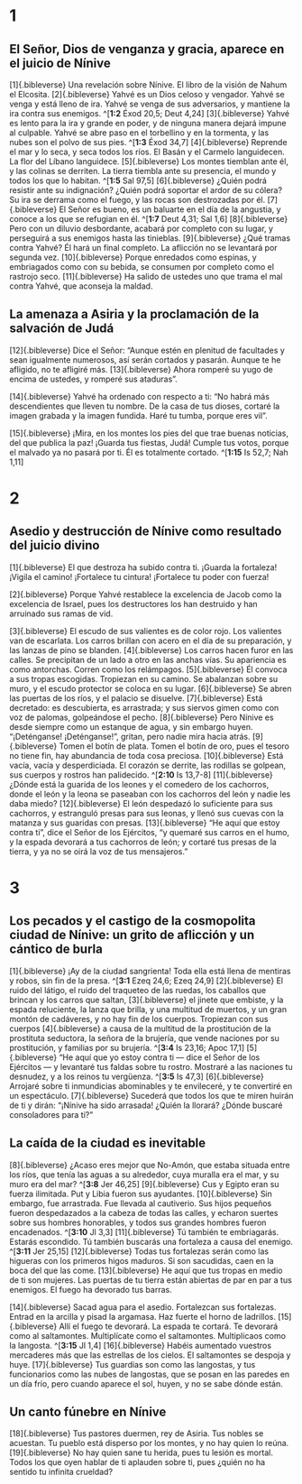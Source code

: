 # 1
## El Señor, Dios de venganza y gracia, aparece en el juicio de Nínive
[1]{.bibleverse} Una revelación sobre Nínive. El libro de la visión de Nahum el Elcosita. [2]{.bibleverse} Yahvé es un Dios celoso y vengador. Yahvé se venga y está lleno de ira. Yahvé se venga de sus adversarios, y mantiene la ira contra sus enemigos. ^[**1:2** Éxod 20,5; Deut 4,24] [3]{.bibleverse} Yahvé es lento para la ira y grande en poder, y de ninguna manera dejará impune al culpable. Yahvé se abre paso en el torbellino y en la tormenta, y las nubes son el polvo de sus pies. ^[**1:3** Éxod 34,7] [4]{.bibleverse} Reprende el mar y lo seca, y seca todos los ríos. El Basán y el Carmelo languidecen. La flor del Líbano languidece. [5]{.bibleverse} Los montes tiemblan ante él, y las colinas se derriten. La tierra tiembla ante su presencia, el mundo y todos los que lo habitan. ^[**1:5** Sal 97,5] [6]{.bibleverse} ¿Quién podrá resistir ante su indignación? ¿Quién podrá soportar el ardor de su cólera? Su ira se derrama como el fuego, y las rocas son destrozadas por él. [7]{.bibleverse} El Señor es bueno, es un baluarte en el día de la angustia, y conoce a los que se refugian en él. ^[**1:7** Deut 4,31; Sal 1,6] [8]{.bibleverse} Pero con un diluvio desbordante, acabará por completo con su lugar, y perseguirá a sus enemigos hasta las tinieblas. [9]{.bibleverse} ¿Qué tramas contra Yahvé? Él hará un final completo. La aflicción no se levantará por segunda vez. [10]{.bibleverse} Porque enredados como espinas, y embriagados como con su bebida, se consumen por completo como el rastrojo seco. [11]{.bibleverse} Ha salido de ustedes uno que trama el mal contra Yahvé, que aconseja la maldad.

## La amenaza a Asiria y la proclamación de la salvación de Judá
[12]{.bibleverse} Dice el Señor: “Aunque estén en plenitud de facultades y sean igualmente numerosos, así serán cortados y pasarán. Aunque te he afligido, no te afligiré más. [13]{.bibleverse} Ahora romperé su yugo de encima de ustedes, y romperé sus ataduras”.

[14]{.bibleverse} Yahvé ha ordenado con respecto a ti: “No habrá más descendientes que lleven tu nombre. De la casa de tus dioses, cortaré la imagen grabada y la imagen fundida. Haré tu tumba, porque eres vil”.

[15]{.bibleverse} ¡Mira, en los montes los pies del que trae buenas noticias, del que publica la paz! ¡Guarda tus fiestas, Judá! Cumple tus votos, porque el malvado ya no pasará por ti. Él es totalmente cortado. ^[**1:15** Is 52,7; Nah 1,11]

# 2
## Asedio y destrucción de Nínive como resultado del juicio divino
[1]{.bibleverse} El que destroza ha subido contra ti. ¡Guarda la fortaleza! ¡Vigila el camino! ¡Fortalece tu cintura! ¡Fortalece tu poder con fuerza!

[2]{.bibleverse} Porque Yahvé restablece la excelencia de Jacob como la excelencia de Israel, pues los destructores los han destruido y han arruinado sus ramas de vid.

[3]{.bibleverse} El escudo de sus valientes es de color rojo. Los valientes van de escarlata. Los carros brillan con acero en el día de su preparación, y las lanzas de pino se blanden. [4]{.bibleverse} Los carros hacen furor en las calles. Se precipitan de un lado a otro en las anchas vías. Su apariencia es como antorchas. Corren como los relámpagos. [5]{.bibleverse} Él convoca a sus tropas escogidas. Tropiezan en su camino. Se abalanzan sobre su muro, y el escudo protector se coloca en su lugar. [6]{.bibleverse} Se abren las puertas de los ríos, y el palacio se disuelve. [7]{.bibleverse} Está decretado: es descubierta, es arrastrada; y sus siervos gimen como con voz de palomas, golpeándose el pecho. [8]{.bibleverse} Pero Nínive es desde siempre como un estanque de agua, y sin embargo huyen. “¡Deténganse! ¡Deténganse!”, gritan, pero nadie mira hacia atrás. [9]{.bibleverse} Tomen el botín de plata. Tomen el botín de oro, pues el tesoro no tiene fin, hay abundancia de toda cosa preciosa. [10]{.bibleverse} Está vacía, vacía y desperdiciada. El corazón se derrite, las rodillas se golpean, sus cuerpos y rostros han palidecido. ^[**2:10** Is 13,7-8] [11]{.bibleverse} ¿Dónde está la guarida de los leones y el comedero de los cachorros, donde el león y la leona se paseaban con los cachorros del león y nadie les daba miedo? [12]{.bibleverse} El león despedazó lo suficiente para sus cachorros, y estranguló presas para sus leonas, y llenó sus cuevas con la matanza y sus guaridas con presas. [13]{.bibleverse} “He aquí que estoy contra ti”, dice el Señor de los Ejércitos, “y quemaré sus carros en el humo, y la espada devorará a tus cachorros de león; y cortaré tus presas de la tierra, y ya no se oirá la voz de tus mensajeros.”

# 3
## Los pecados y el castigo de la cosmopolita ciudad de Nínive: un grito de aflicción y un cántico de burla
[1]{.bibleverse} ¡Ay de la ciudad sangrienta! Toda ella está llena de mentiras y robos, sin fin de la presa. ^[**3:1** Ezeq 24,6; Ezeq 24,9] [2]{.bibleverse} El ruido del látigo, el ruido del traqueteo de las ruedas, los caballos que brincan y los carros que saltan, [3]{.bibleverse} el jinete que embiste, y la espada reluciente, la lanza que brilla, y una multitud de muertos, y un gran montón de cadáveres, y no hay fin de los cuerpos. Tropiezan con sus cuerpos [4]{.bibleverse} a causa de la multitud de la prostitución de la prostituta seductora, la señora de la brujería, que vende naciones por su prostitución, y familias por su brujería. ^[**3:4** Is 23,16; Apoc 17,1] [5]{.bibleverse} “He aquí que yo estoy contra ti — dice el Señor de los Ejércitos — y levantaré tus faldas sobre tu rostro. Mostraré a las naciones tu desnudez, y a los reinos tu vergüenza. ^[**3:5** Is 47,3] [6]{.bibleverse} Arrojaré sobre ti inmundicias abominables y te envileceré, y te convertiré en un espectáculo. [7]{.bibleverse} Sucederá que todos los que te miren huirán de ti y dirán: “¡Nínive ha sido arrasada! ¿Quién la llorará? ¿Dónde buscaré consoladores para ti?”

## La caída de la ciudad es inevitable
[8]{.bibleverse} ¿Acaso eres mejor que No-Amón, que estaba situada entre los ríos, que tenía las aguas a su alrededor, cuya muralla era el mar, y su muro era del mar? ^[**3:8** Jer 46,25] [9]{.bibleverse} Cus y Egipto eran su fuerza ilimitada. Put y Libia fueron sus ayudantes. [10]{.bibleverse} Sin embargo, fue arrastrada. Fue llevada al cautiverio. Sus hijos pequeños fueron despedazados a la cabeza de todas las calles, y echaron suertes sobre sus hombres honorables, y todos sus grandes hombres fueron encadenados. ^[**3:10** Jl 3,3] [11]{.bibleverse} Tú también te embriagarás. Estarás escondido. Tú también buscarás una fortaleza a causa del enemigo. ^[**3:11** Jer 25,15] [12]{.bibleverse} Todas tus fortalezas serán como las higueras con los primeros higos maduros. Si son sacudidas, caen en la boca del que las come. [13]{.bibleverse} He aquí que tus tropas en medio de ti son mujeres. Las puertas de tu tierra están abiertas de par en par a tus enemigos. El fuego ha devorado tus barras.

[14]{.bibleverse} Sacad agua para el asedio. Fortalezcan sus fortalezas. Entrad en la arcilla y pisad la argamasa. Haz fuerte el horno de ladrillos. [15]{.bibleverse} Allí el fuego te devorará. La espada te cortará. Te devorará como al saltamontes. Multiplícate como el saltamontes. Multiplicaos como la langosta. ^[**3:15** Jl 1,4] [16]{.bibleverse} Habéis aumentado vuestros mercaderes más que las estrellas de los cielos. El saltamontes se despoja y huye. [17]{.bibleverse} Tus guardias son como las langostas, y tus funcionarios como las nubes de langostas, que se posan en las paredes en un día frío, pero cuando aparece el sol, huyen, y no se sabe dónde están.

## Un canto fúnebre en Nínive
[18]{.bibleverse} Tus pastores duermen, rey de Asiria. Tus nobles se acuestan. Tu pueblo está disperso por los montes, y no hay quien lo reúna. [19]{.bibleverse} No hay quien sane tu herida, pues tu lesión es mortal. Todos los que oyen hablar de ti aplauden sobre ti, pues ¿quién no ha sentido tu infinita crueldad?